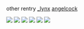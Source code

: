other rentry [_lynx](https://rentry.co/_lynx) [angelcock](https://rentry.co/angelcock)

![](https://64.media.tumblr.com/45136d54b5ece02bd81c2836f580eead/bf20e6d390cc0ec8-fe/s100x200/917b840835956b037a95eb3f50b7c99603243014.gifv) ![](https://64.media.tumblr.com/a9cc6ac03135c48ac15b78e3000b29f8/bf20e6d390cc0ec8-a6/s100x200/e025df98ae8b849f67d1be3a137febdb0f80d5a8.gifv) ![](https://64.media.tumblr.com/016c5b76fee87a0bfbc0f10268d8bff9/bc322c27d288fff3-74/s250x400/1075401f23e490531f76d1013702b8314205d8b1.gifv) ![](https://64.media.tumblr.com/218bc9b5fa0ce2389b46029c7b763d89/0a1e7622c2ffc273-08/s100x200/fc77c81de54fe0bbfcc1d4081a8e679fbccad48d.pnj) ![](https://64.media.tumblr.com/f7fa7d8af1ae3c4d915c9195cf6b0395/4d5c6f64fbf3cb0b-6e/s100x200/27b110ba586e17bf0c4842362fc6de2bc24a76a8.pnj) ![](https://64.media.tumblr.com/9803dd3fe673fbc139ba7244e765f573/2503004b1baf1d0f-56/s100x200/8a731847a4fecddf9d5bdf537761a683489529de.pnj)
